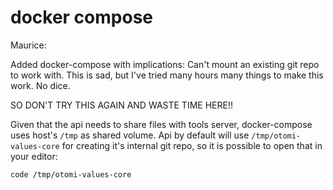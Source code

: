 # docker compose

Maurice:

Added docker-compose with implications: Can't mount an existing git repo to work with.
This is sad, but I've tried many hours many things to make this work. No dice.

SO DON'T TRY THIS AGAIN AND WASTE TIME HERE!!

Given that the api needs to share files with tools server, docker-compose uses host's `/tmp` as shared volume.
Api by default will use `/tmp/otomi-values-core` for creating it's internal git repo, so it is possible to open that in your editor:

```bash
code /tmp/otomi-values-core
```
